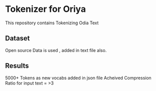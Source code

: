 # Tokenizer for Oriya

This repository contains Tokenizing  Odia Text


## Dataset
 Open source Data is used , added in text file also.

## Results
5000+ Tokens as new vocabs added in json file
Acheived Compression Ratio for input text = >3

